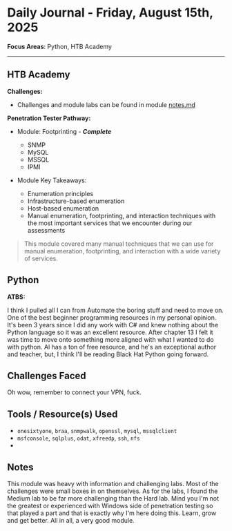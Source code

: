 # Daily Journal - Friday, August 15th, 2025

**Focus Areas**: Python, HTB Academy

---

## HTB Academy

**Challenges:**

- Challenges and module labs can be found in module [notes.md](../../htb-academy/footprinting/notes.md)

**Penetration Tester Pathway:**

- Module: Footprinting - ***Complete***
  - SNMP
  - MySQL
  - MSSQL
  - IPMI

- Module Key Takeaways:
  - Enumeration principles
  - Infrastructure-based enumeration
  - Host-based enumeration
  - Manual enumeration, footprinting, and interaction techniques with the most important services that we encounter during our assessments

>This module covered many manual techniques that we can use for manual enumeration, footprinting, and interaction with a wide variety of services.

## Python

**ATBS:**

I think I pulled all I can from Automate the boring stuff and need to move on. One of the best beginner programming resources in my personal opinion. It's been 3 years since I did any work with C# and knew nothing about the Python language so it was an excellent resource. After chapter 13 I felt it was time to move onto something more aligned with what I wanted to do with python. Al has a ton of free resource, and he's an exceptional author and teacher, but, I think I'll be reading Black Hat Python going forward.

## Challenges Faced

Oh wow, remember to connect your VPN, fuck.

## Tools / Resource(s) Used

- `onesixtyone`, `braa`, `snmpwalk`, `openssl`, `mysql`, `mssqlclient`
- `msfconsole`, `sqlplus`, `odat`, `xfreedp`, `ssh`, `nfs`
- 
  
## Notes

This module was heavy with information and challenging labs. Most of the challenges were small boxes in on themselves. As for the labs, I found the Medium lab to be far more challenging than the Hard lab. Mind you I'm not the greatest or experienced with Windows side of penetration testing so that played a part and that is exactly why I'm here doing this. Learn, grow and get better. All in all, a very good module.
